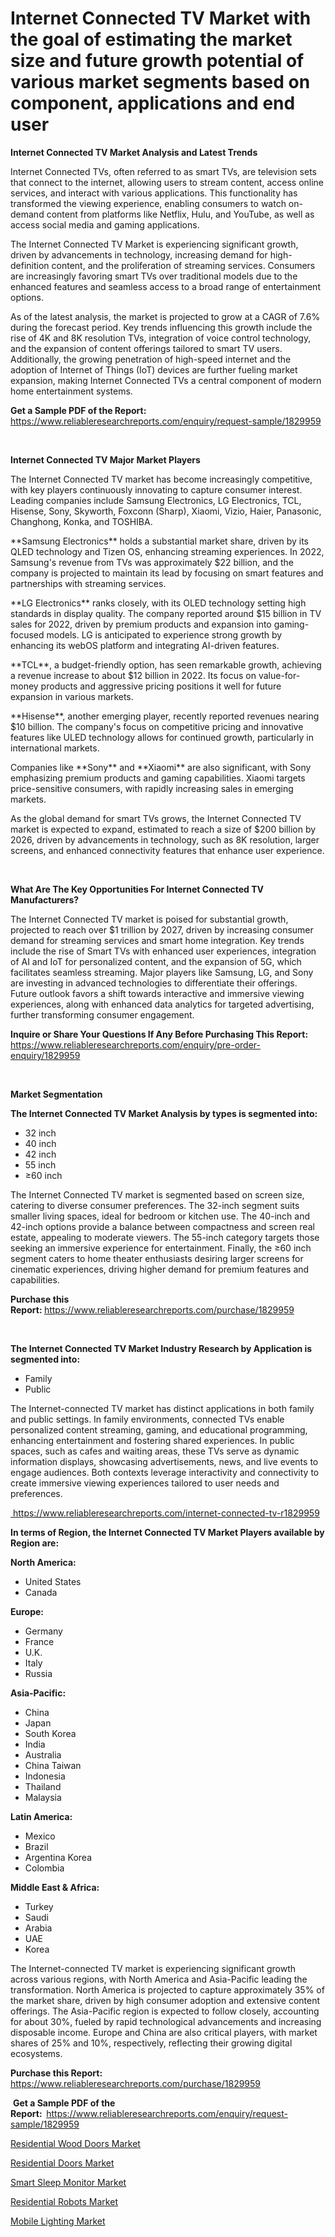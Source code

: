 <p><h1>Internet Connected TV Market with the goal of estimating the market size and future growth potential of various market segments based on component, applications and end user</h1></p><p><strong>Internet Connected TV Market Analysis and Latest Trends</strong></p>
<p><p>Internet Connected TVs, often referred to as smart TVs, are television sets that connect to the internet, allowing users to stream content, access online services, and interact with various applications. This functionality has transformed the viewing experience, enabling consumers to watch on-demand content from platforms like Netflix, Hulu, and YouTube, as well as access social media and gaming applications.</p><p>The Internet Connected TV Market is experiencing significant growth, driven by advancements in technology, increasing demand for high-definition content, and the proliferation of streaming services. Consumers are increasingly favoring smart TVs over traditional models due to the enhanced features and seamless access to a broad range of entertainment options.</p><p>As of the latest analysis, the market is projected to grow at a CAGR of 7.6% during the forecast period. Key trends influencing this growth include the rise of 4K and 8K resolution TVs, integration of voice control technology, and the expansion of content offerings tailored to smart TV users. Additionally, the growing penetration of high-speed internet and the adoption of Internet of Things (IoT) devices are further fueling market expansion, making Internet Connected TVs a central component of modern home entertainment systems.</p></p>
<p><strong>Get a Sample PDF of the Report:&nbsp;</strong> <a href="https://www.reliableresearchreports.com/enquiry/request-sample/1829959?utm_campaign=10&utm_medium=2&utm_source=Github&utm_content=ia&utm_term=09022025&utm_id=internet-connected-tv">https://www.reliableresearchreports.com/enquiry/request-sample/1829959</a></p>
<p>&nbsp;</p>
<p><strong>Internet Connected TV Major Market Players</strong></p>
<p><p>The Internet Connected TV market has become increasingly competitive, with key players continuously innovating to capture consumer interest. Leading companies include Samsung Electronics, LG Electronics, TCL, Hisense, Sony, Skyworth, Foxconn (Sharp), Xiaomi, Vizio, Haier, Panasonic, Changhong, Konka, and TOSHIBA.</p><p>**Samsung Electronics** holds a substantial market share, driven by its QLED technology and Tizen OS, enhancing streaming experiences. In 2022, Samsung's revenue from TVs was approximately $22 billion, and the company is projected to maintain its lead by focusing on smart features and partnerships with streaming services.</p><p>**LG Electronics** ranks closely, with its OLED technology setting high standards in display quality. The company reported around $15 billion in TV sales for 2022, driven by premium products and expansion into gaming-focused models. LG is anticipated to experience strong growth by enhancing its webOS platform and integrating AI-driven features.</p><p>**TCL**, a budget-friendly option, has seen remarkable growth, achieving a revenue increase to about $12 billion in 2022. Its focus on value-for-money products and aggressive pricing positions it well for future expansion in various markets.</p><p>**Hisense**, another emerging player, recently reported revenues nearing $10 billion. The company's focus on competitive pricing and innovative features like ULED technology allows for continued growth, particularly in international markets.</p><p>Companies like **Sony** and **Xiaomi** are also significant, with Sony emphasizing premium products and gaming capabilities. Xiaomi targets price-sensitive consumers, with rapidly increasing sales in emerging markets.</p><p>As the global demand for smart TVs grows, the Internet Connected TV market is expected to expand, estimated to reach a size of $200 billion by 2026, driven by advancements in technology, such as 8K resolution, larger screens, and enhanced connectivity features that enhance user experience.</p></p>
<p>&nbsp;</p>
<p><strong>What Are The Key Opportunities For Internet Connected TV Manufacturers?</strong></p>
<p><p>The Internet Connected TV market is poised for substantial growth, projected to reach over $1 trillion by 2027, driven by increasing consumer demand for streaming services and smart home integration. Key trends include the rise of Smart TVs with enhanced user experiences, integration of AI and IoT for personalized content, and the expansion of 5G, which facilitates seamless streaming. Major players like Samsung, LG, and Sony are investing in advanced technologies to differentiate their offerings. Future outlook favors a shift towards interactive and immersive viewing experiences, along with enhanced data analytics for targeted advertising, further transforming consumer engagement.</p></p>
<p><strong>Inquire or Share Your Questions If Any Before Purchasing This Report:</strong> <a href="https://www.reliableresearchreports.com/enquiry/pre-order-enquiry/1829959?utm_campaign=10&utm_medium=2&utm_source=Github&utm_content=ia&utm_term=09022025&utm_id=internet-connected-tv">https://www.reliableresearchreports.com/enquiry/pre-order-enquiry/1829959</a></p>
<p>&nbsp;</p>
<p><strong>Market Segmentation</strong></p>
<p><strong>The Internet Connected TV Market Analysis by types is segmented into:</strong></p>
<p><ul><li>32 inch</li><li>40 inch</li><li>42 inch</li><li>55 inch</li><li>≥60 inch</li></ul></p>
<p><p>The Internet Connected TV market is segmented based on screen size, catering to diverse consumer preferences. The 32-inch segment suits smaller living spaces, ideal for bedroom or kitchen use. The 40-inch and 42-inch options provide a balance between compactness and screen real estate, appealing to moderate viewers. The 55-inch category targets those seeking an immersive experience for entertainment. Finally, the ≥60 inch segment caters to home theater enthusiasts desiring larger screens for cinematic experiences, driving higher demand for premium features and capabilities.</p></p>
<p><strong>Purchase this Report:&nbsp;</strong><a href="https://www.reliableresearchreports.com/purchase/1829959?utm_campaign=10&utm_medium=2&utm_source=Github&utm_content=ia&utm_term=09022025&utm_id=internet-connected-tv">https://www.reliableresearchreports.com/purchase/1829959</a></p>
<p>&nbsp;</p>
<p><strong>The Internet Connected TV Market Industry Research by Application is segmented into:</strong></p>
<p><ul><li>Family</li><li>Public</li></ul></p>
<p><p>The Internet-connected TV market has distinct applications in both family and public settings. In family environments, connected TVs enable personalized content streaming, gaming, and educational programming, enhancing entertainment and fostering shared experiences. In public spaces, such as cafes and waiting areas, these TVs serve as dynamic information displays, showcasing advertisements, news, and live events to engage audiences. Both contexts leverage interactivity and connectivity to create immersive viewing experiences tailored to user needs and preferences.</p></p>
<p><a href="https://www.reliableresearchreports.com/internet-connected-tv-r1829959?utm_campaign=10&utm_medium=2&utm_source=Github&utm_content=ia&utm_term=09022025&utm_id=internet-connected-tv">&nbsp;https://www.reliableresearchreports.com/internet-connected-tv-r1829959</a></p>
<p><strong>In terms of Region, the Internet Connected TV Market Players available by Region are:</strong></p>
<p>
    <p> <strong> North America: </strong>
        <ul>
            <li>United States</li>
            <li>Canada</li>
        </ul>
        </p> 
    <p> <strong> Europe: </strong>
        <ul>
            <li>Germany</li>
            <li>France</li>
            <li>U.K.</li>
            <li>Italy</li>
            <li>Russia</li>
        </ul>
        </p> 
    <p> <strong> Asia-Pacific: </strong>
        <ul>
            <li>China</li>
            <li>Japan</li>
            <li>South Korea</li>
            <li>India</li>
            <li>Australia</li>
            <li>China Taiwan</li>
            <li>Indonesia</li>
            <li>Thailand</li>
            <li>Malaysia</li>
        </ul>
        </p> 
    <p> <strong> Latin America: </strong>
        <ul>
            <li>Mexico</li>
            <li>Brazil</li>
            <li>Argentina Korea</li>
            <li>Colombia</li>
        </ul>
        </p> 
    <p> <strong> Middle East & Africa: </strong>
        <ul>
            <li>Turkey</li>
            <li>Saudi</li>
            <li>Arabia</li>
            <li>UAE</li>
            <li>Korea</li>
        </ul>
    </p>
    </p>
<p><p>The Internet-connected TV market is experiencing significant growth across various regions, with North America and Asia-Pacific leading the transformation. North America is projected to capture approximately 35% of the market share, driven by high consumer adoption and extensive content offerings. The Asia-Pacific region is expected to follow closely, accounting for about 30%, fueled by rapid technological advancements and increasing disposable income. Europe and China are also critical players, with market shares of 25% and 10%, respectively, reflecting their growing digital ecosystems.</p></p>
<p><strong>Purchase this Report: </strong><a href="https://www.reliableresearchreports.com/purchase/1829959?utm_campaign=10&utm_medium=2&utm_source=Github&utm_content=ia&utm_term=09022025&utm_id=internet-connected-tv">https://www.reliableresearchreports.com/purchase/1829959</a></p>
<p>&nbsp;<strong>Get a Sample PDF of the Report:&nbsp;&nbsp;</strong><a href="https://www.reliableresearchreports.com/enquiry/request-sample/1829959?utm_campaign=10&utm_medium=2&utm_source=Github&utm_content=ia&utm_term=09022025&utm_id=internet-connected-tv">https://www.reliableresearchreports.com/enquiry/request-sample/1829959</a></p>
<p><strong></strong></p>
<p><p><a href="https://github.com/waverlyam689/Market-Research-Report-List-1/blob/main/residential-wood-doors-market.md?utm_campaign=10&utm_medium=2&utm_source=Github&utm_content=ia&utm_term=09022025&utm_id=internet-connected-tv">Residential Wood Doors Market</a></p><p><a href="https://github.com/tselahiara/Market-Research-Report-List-1/blob/main/residential-doors-market.md?utm_campaign=10&utm_medium=2&utm_source=Github&utm_content=ia&utm_term=09022025&utm_id=internet-connected-tv">Residential Doors Market</a></p><p><a href="https://github.com/anuellaruska/Market-Research-Report-List-1/blob/main/smart-sleep-monitor-market.md?utm_campaign=10&utm_medium=2&utm_source=Github&utm_content=ia&utm_term=09022025&utm_id=internet-connected-tv">Smart Sleep Monitor Market</a></p><p><a href="https://github.com/berbelsagwan/Market-Research-Report-List-1/blob/main/residential-robots-market.md?utm_campaign=10&utm_medium=2&utm_source=Github&utm_content=ia&utm_term=09022025&utm_id=internet-connected-tv">Residential Robots Market</a></p><p><a href="https://github.com/boyermaragaret8392/Market-Research-Report-List-1/blob/main/mobile-lighting-market.md?utm_campaign=10&utm_medium=2&utm_source=Github&utm_content=ia&utm_term=09022025&utm_id=internet-connected-tv">Mobile Lighting Market</a></p></p>